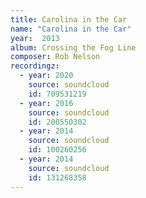 ```yaml
---
title: Carolina in the Car
name: "Carolina in the Car"
year:  2013
album: Crossing the Fog Line
composer: Rob Nelson
recordingz:
  - year: 2020
    source: soundcloud
    id: 709531219
  - year: 2016
    source: soundcloud
    id: 200550302
  - year: 2014
    source: soundcloud
    id: 100260256
  - year: 2014
    source: soundcloud
    id: 131268358
---
```


